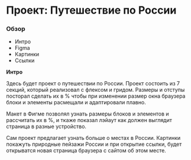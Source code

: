 # Проект: Путешествие по России

### Обзор
* Интро
* Figma
* Картинки
* Ссылки

**Интро**

Здесь будет проект о путешествии по России.
Проект состоить из 7 секций, который реализовал с флексом и гридом.
Размеры и отступы посторал сделать их в % чтобы при изменении размер окна браузера блоки и элементы расмещали и адаптировали плавно.

Макет в Фигме позволял узнать размеры блоков и элементов и рассчитать их в %, и ткаже показал лэйаут как должен выглядит страница в разные устройство.

Сам проект предлагает узнать больше о местах в России. 
Картинки покажуть природные пейзажи России и при открытие ссылки, будет открыватся новая страница браузера с сайтом об этом месте.



